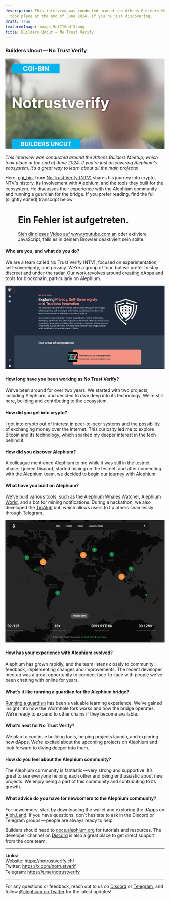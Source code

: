 ```yaml
---
description: This interview was conducted around the Athens Builders Meetup, which
  took place at the end of June 2024. If you’re just discovering…
draft: true
featuredImage: image_9ef710adf3.png
title: Builders Uncut — No Trust Verify
---
```


### Builders Uncut — No Trust Verify

![](image_9ef710adf3.png)

_This interview was conducted around the Athens Builders Meetup, which took place at the end of June 2024. If you’re just discovering Alephium’s ecosystem, it’s a great way to learn about all the main projects!_

Here, <a href="https://x.com/cg1_bin" class="markup--anchor markup--p-anchor" data-href="https://x.com/cg1_bin" rel="noopener" target="_blank">cgi_bin</a>, from <a href="https://notrustverify.ch/" class="markup--anchor markup--p-anchor" data-href="https://notrustverify.ch/" rel="noopener" target="_blank">No Trust Verify (NTV)</a> shares his journey into crypto, NTV's history, its involvement with Alephium, and the tools they built for the ecosystem. He discusses their experience with the Alephium community and running a guardian for the bridge. If you prefer reading, find the full (slightly edited) transcript below.

<figure id="6bb5" class="graf graf--figure graf--iframe graf-after--p">

<h1 id="ein-fehler-ist-aufgetreten." class="message">Ein Fehler ist aufgetreten.</h1>
<a href="https://www.youtube.com/watch?v=ac3KAyAfpAw" target="_blank">Sieh dir dieses Video auf www.youtube.com an</a> oder aktiviere JavaScript, falls es in deinem Browser deaktiviert sein sollte.
</figure>

#### Who are you, and what do you do?

We are a team called No Trust Verify (NTV), focused on experimentation, self-sovereignty, and privacy. We’re a group of four, but we prefer to stay discreet and under the radar. Our work revolves around creating dApps and tools for blockchain, particularly on Alephium.

![](image_149b9b9c0d.png)

#### How long have you been working as No Trust Verify?

We’ve been around for over two years. We started with two projects, including Alephium, and decided to dive deep into its technology. We’re still here, building and contributing to the ecosystem.

#### How did you get into crypto?

I got into crypto out of interest in peer-to-peer systems and the possibility of exchanging money over the internet. This curiosity led me to explore Bitcoin and its technology, which sparked my deeper interest in the tech behind it.

#### How did you discover Alephium?

A colleague mentioned Alephium to me while it was still in the testnet phase. I joined Discord, started mining on the testnet, and after connecting with the Alephium team, we decided to begin our journey with Alephium.

#### What have you built on Alephium?

We’ve built various tools, such as the <a href="https://x.com/AlphWhale" class="markup--anchor markup--p-anchor" data-href="https://x.com/AlphWhale" rel="noopener" target="_blank">Alephium Whales Watcher</a>, <a href="https://www.alephium.world/" class="markup--anchor markup--p-anchor" data-href="https://www.alephium.world/" rel="noopener" target="_blank">Alephium World</a>, and a bot for mining notifications. During a hackathon, we also developed the <a href="https://t.me/TipAlphBot" class="markup--anchor markup--p-anchor" data-href="https://t.me/TipAlphBot" rel="noopener" target="_blank">TipAlph</a> bot, which allows users to tip others seamlessly through Telegram.

![](image_14a7be38f3.png)

#### How has your experience with Alephium evolved?

Alephium has grown rapidly, and the team listens closely to community feedback, implementing changes and improvements. The recent developer meetup was a great opportunity to connect face-to-face with people we’ve been chatting with online for years.

#### What’s it like running a guardian for the Alephium bridge?

<a href="https://medium.com/@alephium/the-alephium-bridge-a787d90b2e4a" class="markup--anchor markup--p-anchor" data-href="https://medium.com/@alephium/the-alephium-bridge-a787d90b2e4a" target="_blank">Running a guardian</a> has been a valuable learning experience. We’ve gained insight into how the Wormhole fork works and how the bridge operates. We’re ready to expand to other chains if they become available.

#### What’s next for No Trust Verify?

We plan to continue building tools, helping projects launch, and exploring new dApps. We’re excited about the upcoming projects on Alephium and look forward to diving deeper into them.

#### How do you feel about the Alephium community?

The Alephium community is fantastic — very strong and supportive. It’s great to see everyone helping each other and being enthusiastic about new projects. We enjoy being a part of this community and contributing to its growth.

#### What advice do you have for newcomers to the Alephium community?

For newcomers, start by downloading the wallet and exploring the dApps on <a href="http://alph.land" class="markup--anchor markup--p-anchor" data-href="http://alph.land" rel="noopener" target="_blank">Alph.Land</a>. If you have questions, don’t hesitate to ask in the Discord or Telegram groups — people are always ready to help.

Builders should head to <a href="http://docs.alephium.org" class="markup--anchor markup--p-anchor" data-href="http://docs.alephium.org" rel="noopener" target="_blank">docs.alephium.org</a> for tutorials and resources. The developer channel on <a href="http://alephium.org/discord" class="markup--anchor markup--p-anchor" data-href="http://alephium.org/discord" rel="noopener" target="_blank">Discord</a> is also a great place to get direct support from the core team.

---

**Links:**  
Website: <a href="https://notrustverify.ch/" class="markup--anchor markup--p-anchor" data-href="https://notrustverify.ch/" rel="nofollow noopener" target="_blank">https://notrustverify.ch/</a>  
Twitter: <a href="https://x.com/notrustverif" class="markup--anchor markup--p-anchor" data-href="https://x.com/notrustverif" rel="nofollow noopener" target="_blank">https://x.com/notrustverif</a>  
Telegram: <a href="https://t.me/notrustverify" class="markup--anchor markup--p-anchor" data-href="https://t.me/notrustverify" rel="nofollow noopener" target="_blank">https://t.me/notrustverify</a>

---

For any questions or feedback, reach out to us on <a href="http://alephium.org/discord" class="markup--anchor markup--p-anchor" data-href="http://alephium.org/discord" rel="noopener ugc nofollow noopener" target="_blank">Discord</a> or <a href="https://t.me/alephiumgroup" class="markup--anchor markup--p-anchor" data-href="https://t.me/alephiumgroup" rel="noopener ugc nofollow noopener" target="_blank">Telegram</a>, and follow <a href="https://x.com/alephium" class="markup--anchor markup--p-anchor" data-href="https://x.com/alephium" rel="noopener ugc nofollow noopener" target="_blank">@alephium on Twitter</a> for the latest updates!
